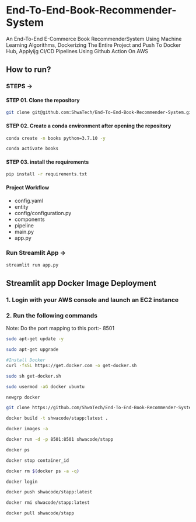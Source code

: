 # End-To-End-Book-Recommender-System

An End-To-End E-Commerce Book RecommenderSystem Using Machine Learning Algorithms, Dockerizing The Entire Project and Push To Docker Hub, Applyijg CI/CD Pipelines Using Github Action On AWS

## How to run?

### STEPS ->

#### STEP 01. Clone the repository

```bash
git clone git@github.com:ShwaTech/End-To-End-Book-Recommender-System.git
```

#### STEP 02. Create a conda environment after opening the repository

```bash
conda create -n books python=3.7.10 -y
```

```bash
conda activate books
```

#### STEP 03. install the requirements

```bash
pip install -r requirements.txt
```

#### Project Workflow

- config.yaml
- entity
- config/configuration.py
- components
- pipeline
- main.py
- app.py

### Run Streamlit App ->

```bash
streamlit run app.py
```

## Streamlit app Docker Image Deployment

### 1. Login with your AWS console and launch an EC2 instance

### 2. Run the following commands

Note: Do the port mapping to this port:- 8501

```bash
sudo apt-get update -y

sudo apt-get upgrade

#Install Docker
curl -fsSL https://get.docker.com -o get-docker.sh

sudo sh get-docker.sh

sudo usermod -aG docker ubuntu

newgrp docker
```

```bash
git clone https://github.com/ShwaTech/End-To-End-Book-Recommender-System.git
```

```bash
docker build -t shwacode/stapp:latest . 
```

```bash
docker images -a  
```

```bash
docker run -d -p 8501:8501 shwacode/stapp 
```

```bash
docker ps  
```

```bash
docker stop container_id
```

```bash
docker rm $(docker ps -a -q)
```

```bash
docker login 
```

```bash
docker push shwacode/stapp:latest 
```

```bash
docker rmi shwacode/stapp:latest
```

```bash
docker pull shwacode/stapp
```

